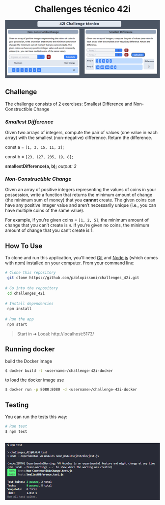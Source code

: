 
<h1 align="center">
  <br>
  Challenges técnico 42i
  <br>
</h1>

![screenshot](https://github.com/pablopissoni/challenges_42i/blob/main/screenshots/Front_Ejemplos.png?raw=true?raw=true)

## Challenge
The challenge consists of 2 exercises: Smallest Difference and Non-Constructible Change

### *Smallest Difference*
Given two arrays of integers, compute the pair of values (one value in each array) with the smallest (non-negative) difference. Return the difference.

const a = `[1, 3, 15, 11, 2]`;

const b = `[23, 127, 235, 19, 8]`;

**smallestDifference(a, b);** *output: 3*

### *Non-Constructible Change*
Given an array of positive integers representing the values of coins in your possession, write a function that returns the minimum amount of change (the minimum sum of money) that you **cannot** create. The given coins can have any positive integer value and aren’t necessarily unique (i.e., you can have multiple coins of the same value).

For example, if you’re given coins = `[1, 2, 5]`, the minimum amount of change that you can’t create is `4`. If you’re given no coins, the minimum amount of change that you can’t create is 1.

## How To Use

To clone and run this application, you'll need [Git](https://git-scm.com) and [Node.js](https://nodejs.org/en/download/) (which comes with [npm](http://npmjs.com)) installed on your computer. From your command line:

```bash
# Clone this repository
 git clone https://github.com/pablopissoni/challenges_42i.git

# Go into the repository
 cd challenges_42i

# Install dependencies
 npm install

# Run the app
 npm start
```

> Start in ➜  Local:   http://localhost:5173/

## Running docker

build the Docker image

```bash
$ docker build -t <username>/challenge-42i-docker
```

to load the docker image use

```bash
$ docker run -p 8080:8080 -d <username>/challenge-42i-docker
```
## Testing

You can run the tests this way:

```bash
# Run test
$ npm test
```
![screenshot](https://github.com/pablopissoni/challenges_42i/blob/main/screenshots/test.png?raw=true?raw=true)
---
